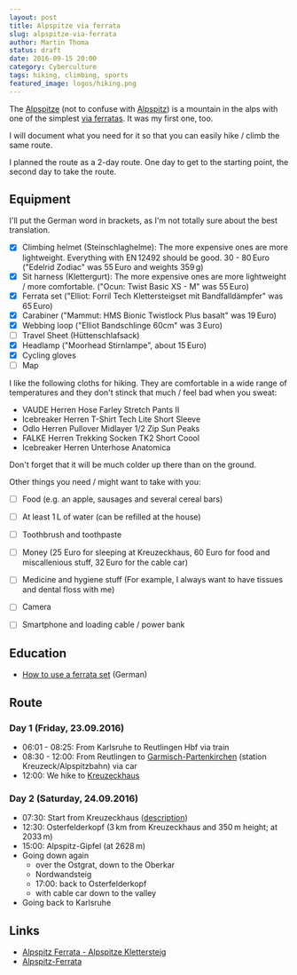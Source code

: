 ```yaml
---
layout: post
title: Alpspitze via ferrata
slug: alpspitze-via-ferrata
author: Martin Thoma
status: draft
date: 2016-09-15 20:00
category: Cyberculture
tags: hiking, climbing, sports
featured_image: logos/hiking.png
---
```

The [Alpspitze](https://de.wikipedia.org/wiki/Alpspitze) (not to confuse with [Alpspitz](https://de.wikipedia.org/wiki/Alpspitz)) is a mountain in the alps
with one of the simplest [via ferratas](https://en.wikipedia.org/wiki/Via_ferrata).
It was my first one, too.

I will document what you need for it so that you can easily hike / climb the
same route.

I planned the route as a 2-day route. One day to get to the starting point,
the second day to take the route.


## Equipment

I'll put the German word in brackets, as I'm not totally sure about the best
translation.

- [x] Climbing helmet (Steinschlaghelme): The more expensive ones are more lightweight. Everything with EN&thinsp;12492 should be good. 30 - 80&thinsp;Euro ("Edelrid Zodiac" was 55&thinsp;Euro and weights 359&thinsp;g)
- [x] Sit harness (Klettergurt): The more expensive ones are more
  lightweight / more comfortable. ("Ocun: Twist Basic XS - M" was 55&thinsp;Euro)
- [x] Ferrata set ("Elliot: Forril Tech Klettersteigset mit Bandfalldämpfer" was 65&thinsp;Euro)
- [x] Carabiner ("Mammut: HMS Bionic Twistlock Plus basalt" was 19&thinsp;Euro)
- [x] Webbing loop ("Elliot Bandschlinge 60cm" was 3&thinsp;Euro)
- [ ] Travel Sheet (Hüttenschlafsack)
- [x] Headlamp ("Moorhead Stirnlampe", about 15&thinsp;Euro)
- [x] Cycling gloves
- [ ] Map

I like the following cloths for hiking. They are comfortable in a wide range of
temperatures and they don't stinck that much / feel bad  when you sweat:

- VAUDE Herren Hose Farley Stretch Pants II
- Icebreaker Herren T-Shirt Tech Lite Short Sleeve
- Odlo Herren Pullover Midlayer 1/2 Zip Sun Peaks
- FALKE Herren Trekking Socken TK2 Short Coool
- Icebreaker Herren Unterhose Anatomica

Don't forget that it will be much colder up there than on the ground.

Other things you need / might want to take with you:

- [ ] Food (e.g. an apple, sausages and several cereal bars)
- [ ] At least 1&thinsp;L of water (can be refilled at the house)
- [ ] Toothbrush and toothpaste
- [ ] Money (25&nbsp;Euro for sleeping at Kreuzeckhaus, 60&nbsp;Euro for food and miscallenious stuff, 32&thinsp;Euro for the cable car)
- [ ] Medicine and hygiene stuff (For example, I always want to have tissues and dental floss with me)
- [ ] Camera
- [ ] Smartphone and loading cable / power bank


## Education

* [How to use a ferrata set](https://www.youtube.com/watch?v=quapXdDovk4) (German)


## Route

### Day 1 (Friday, 23.09.2016)

* 06:01 - 08:25: From Karlsruhe to Reutlingen Hbf via train
* 08:30 - 12:00: From Reutlingen to [Garmisch-Partenkirchen](https://en.wikipedia.org/wiki/Garmisch-Partenkirchen) (station Kreuzeck/Alpspitzbahn) via car
* 12:00: We hike to [Kreuzeckhaus](http://www.kreuzeckhaus-gapa.de/schlafen/)

### Day 2 (Saturday, 24.09.2016)

* 07:30: Start from Kreuzeckhaus ([description](http://www.bergfex.de/sommer/bayern/touren/wanderung/9479,vom-kreuzeck-uebers-laengenfeld-hinauf-zum-osterfelderkopf/))
* 12:30: Osterfelderkopf (3&thinsp;km from Kreuzeckhaus and 350&thinsp;m height; at 2033&thinsp;m)
* 15:00: Alpspitz-Gipfel (at 2628&thinsp;m)
* Going down again
    * over the Ostgrat, down to the Oberkar
    * Nordwandsteig
    * 17:00: back to Osterfelderkopf
    * with cable car down to the valley
* Going back to Karlsruhe


## Links

* [Alpspitz Ferrata - Alpspitze Klettersteig](http://www.bergsteigen.com/klettersteig/bayern/wetterstein-gebirge-und-mieminger-kette/alpspitz-ferrata-alpspitze-klettersteig)
* [Alpspitz-Ferrata](http://www.klettersteig.de/klettersteig/alpspitz_ferrata/81)
